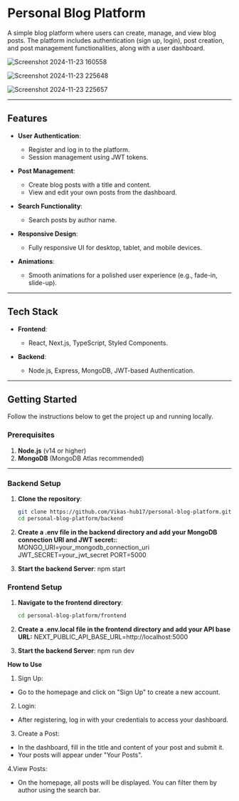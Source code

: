 # Personal Blog Platform

A simple blog platform where users can create, manage, and view blog posts. The platform includes authentication (sign up, login), post creation, and post management functionalities, along with a user dashboard.

![Screenshot 2024-11-23 160558](https://github.com/user-attachments/assets/78cdf8f1-ccb0-4500-b764-d4215a993611)

![Screenshot 2024-11-23 225648](https://github.com/user-attachments/assets/866b5b43-ee4c-48ea-8b54-f24fab7a6568)

![Screenshot 2024-11-23 225657](https://github.com/user-attachments/assets/e94bd122-525b-438a-a19b-aec5d67a822d)

---

## Features

- **User Authentication**: 
  - Register and log in to the platform.
  - Session management using JWT tokens.
  
- **Post Management**: 
  - Create blog posts with a title and content.
  - View and edit your own posts from the dashboard.

- **Search Functionality**: 
  - Search posts by author name.

- **Responsive Design**: 
  - Fully responsive UI for desktop, tablet, and mobile devices.

- **Animations**: 
  - Smooth animations for a polished user experience (e.g., fade-in, slide-up).

---

## Tech Stack

- **Frontend**: 
  - React, Next.js, TypeScript, Styled Components.
  
- **Backend**: 
  - Node.js, Express, MongoDB, JWT-based Authentication.

---

## Getting Started

Follow the instructions below to get the project up and running locally.

### Prerequisites

1. **Node.js** (v14 or higher)
2. **MongoDB** (MongoDB Atlas recommended)

---

### Backend Setup

1. **Clone the repository**:
   ```bash
   git clone https://github.com/Vikas-hub17/personal-blog-platform.git
   cd personal-blog-platform/backend
   
2. **Create a .env file in the backend directory and add your MongoDB connection URI and JWT secret:**:
   MONGO_URI=your_mongodb_connection_uri
   JWT_SECRET=your_jwt_secret
   PORT=5000

3. **Start the backend Server**:
   npm start

### Frontend Setup

1. **Navigate to the frontend directory**:
   ```bash
   cd personal-blog-platform/frontend
   
2. **Create a .env.local file in the frontend directory and add your API base URL:**
   NEXT_PUBLIC_API_BASE_URL=http://localhost:5000


4. **Start the backend Server**:
   npm run dev

**How to Use**
1. Sign Up:

- Go to the homepage and click on "Sign Up" to create a new account.

2. Login:

- After registering, log in with your credentials to access your dashboard.

3. Create a Post:

- In the dashboard, fill in the title and content of your post and submit it.
- Your posts will appear under "Your Posts".

4.View Posts:

- On the homepage, all posts will be displayed. You can filter them by author using the search bar.



